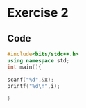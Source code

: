 # Exercise 2
## Code
```cpp
#include<bits/stdc++.h>
using namespace std;
int main(){

scanf("%d",&x);
printf("%d\n",i);

}
```
